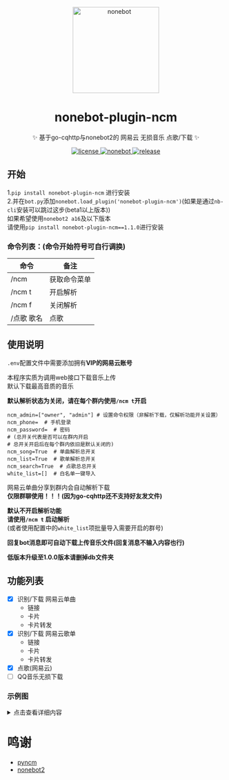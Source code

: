 

<p align="center">
  <img src="https://i.niupic.com/images/2022/01/17/9TxD.png" width="200" height="200" alt="nonebot"></a>
</p>

<div align="center">

# nonebot-plugin-ncm

✨ 基于go-cqhttp与nonebot2的 网易云 无损音乐 点歌/下载 ✨
</div>

<p align="center">
  <a href="https://github.com/kitUIN/nonebot-plugin-ncm/blob/master/LICENSE">
    <img src="https://img.shields.io/badge/license-Apache--2.0-green" alt="license">
  </a>
  <a href="https://github.com/nonebot/nonebot2/releases/tag/v2.0.0-beta.2">
    <img src="https://img.shields.io/static/v1?label=nonebot2&message=v2.0.0-beta.2&color=brightgreen" alt="nonebot">
  </a>
  <a href="https://github.com/kitUIN/PicImageSearch/releases">
    <img src="https://img.shields.io/github/v/release/kitUIN/nonebot-plugin-ncm" alt="release">
  </a>
</p>


## 开始
1.`pip install nonebot-plugin-ncm` 进行安装  
2.并在`bot.py`添加`nonebot.load_plugin('nonebot-plugin-ncm')`(如果是通过`nb-cli`安装可以跳过这步(beta1以上版本))  
如果希望使用`nonebot2 a16`及以下版本  
请使用`pip install nonebot-plugin-ncm==1.1.0`进行安装  
### 命令列表：(命令开始符号可自行调换)  
| 命令     | 备注     |
|--------|--------|
| /ncm   | 获取命令菜单 |
| /ncm t | 开启解析   |
| /ncm f | 关闭解析   |
| /点歌 歌名 | 点歌     |
## 使用说明
`.env`配置文件中需要添加拥有**VIP的网易云账号**  
  

本程序实质为调用web接口下载音乐上传  
默认下载最高音质的音乐 
 
**默认解析状态为关闭，请在每个群内使用`/ncm t`开启**
```
ncm_admin=["owner", "admin"] # 设置命令权限（非解析下载，仅解析功能开关设置）
ncm_phone=  # 手机登录
ncm_password=  # 密码
# (总开关代表是否可以在群内开启
# 总开关开启后在每个群内依旧是默认关闭的)
ncm_song=True  # 单曲解析总开关
ncm_list=True  # 歌单解析总开关
ncm_search=True  # 点歌总总开关
white_list=[]  # 白名单一键导入
```
网易云单曲分享到群内会自动解析下载  
**仅限群聊使用！！！(因为go-cqhttp还不支持好友发文件)**  

  
**默认不开启解析功能**  
**请使用`/ncm t` 启动解析**  
(或者使用配置中的`white_list`项批量导入需要开启的群号)

**回复bot消息即可自动下载上传音乐文件(回复消息不输入内容也行)**  

**低版本升级至1.0.0版本请删掉db文件夹**  
## 功能列表
- [x] 识别/下载 网易云单曲
    - 链接
    - 卡片
    - 卡片转发
- [x] 识别/下载 网易云歌单    
    - 链接
    - 卡片
    - 卡片转发
- [x] 点歌(网易云)
- [ ] QQ音乐无损下载
### 示例图
<details>
  <summary>点击查看详细内容</summary>

  **单曲**  
  [![WqbK7d.png](https://z3.ax1x.com/2021/07/30/WqbK7d.png)](https://imgtu.com/i/WqbK7d)
  **歌单**  
  [![WqbQAA.png](https://z3.ax1x.com/2021/07/30/WqbQAA.png)](https://imgtu.com/i/WqbQAA)  
  
</details>

# 鸣谢
- [pyncm](https://github.com/greats3an/pyncm)
- [nonebot2](https://github.com/nonebot/nonebot2)